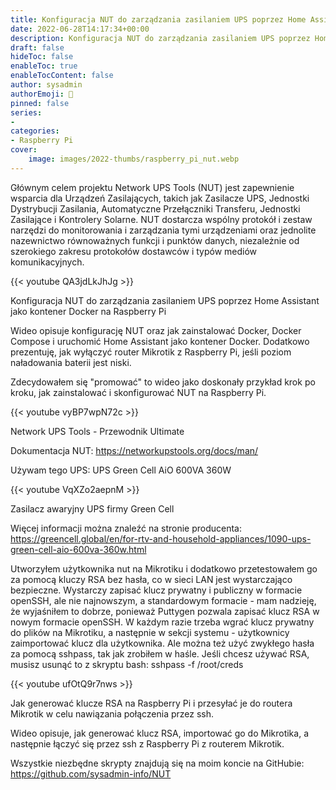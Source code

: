 ```yaml
---
title: Konfiguracja NUT do zarządzania zasilaniem UPS poprzez Home Assistant jako kontener Docker na Raspberry Pi
date: 2022-06-28T14:17:34+00:00
description: Konfiguracja NUT do zarządzania zasilaniem UPS poprzez Home Assistant jako kontener Docker na Raspberry Pi
draft: false
hideToc: false
enableToc: true
enableTocContent: false
author: sysadmin
authorEmoji: 🐧
pinned: false
series:
- 
categories:
- Raspberry Pi
cover:
    image: images/2022-thumbs/raspberry_pi_nut.webp
---
```


Głównym celem projektu Network UPS Tools (NUT) jest zapewnienie wsparcia dla Urządzeń Zasilających, takich jak Zasilacze UPS, Jednostki Dystrybucji Zasilania, Automatyczne Przełączniki Transferu, Jednostki Zasilające i Kontrolery Solarne. NUT dostarcza wspólny protokół i zestaw narzędzi do monitorowania i zarządzania tymi urządzeniami oraz jednolite nazewnictwo równoważnych funkcji i punktów danych, niezależnie od szerokiego zakresu protokołów dostawców i typów mediów komunikacyjnych.

{{< youtube QA3jdLkJhJg >}}
<figcaption>Konfiguracja NUT do zarządzania zasilaniem UPS poprzez Home Assistant jako kontener Docker na Raspberry Pi</figcaption>

Wideo opisuje konfigurację NUT oraz jak zainstalować Docker, Docker Compose i uruchomić Home Assistant jako kontener Docker. Dodatkowo prezentuję, jak wyłączyć router Mikrotik z Raspberry Pi, jeśli poziom naładowania baterii jest niski.

Zdecydowałem się "promować" to wideo jako doskonały przykład krok po kroku, jak zainstalować i skonfigurować NUT na Raspberry Pi.

{{< youtube vyBP7wpN72c >}}
<figcaption>Network UPS Tools - Przewodnik Ultimate</figcaption>

Dokumentacja NUT: <a href="https://networkupstools.org/docs/man/" target="_blank" rel="noreferrer noopener">https://networkupstools.org/docs/man/</a>

Używam tego UPS: UPS Green Cell AiO 600VA 360W

{{< youtube VqXZo2aepnM >}}
<figcaption>Zasilacz awaryjny UPS firmy Green Cell</figcaption>

Więcej informacji można znaleźć na stronie producenta: <a href="https://greencell.global/en/for-rtv-and-household-appliances/1090-ups-green-cell-aio-600va-360w.html" target="_blank" rel="noreferrer noopener">https://greencell.global/en/for-rtv-and-household-appliances/1090-ups-green-cell-aio-600va-360w.html</a>

Utworzyłem użytkownika nut na Mikrotiku i dodatkowo przetestowałem go za pomocą kluczy RSA bez hasła, co w sieci LAN jest wystarczająco bezpieczne. Wystarczy zapisać klucz prywatny i publiczny w formacie openSSH, ale nie najnowszym, a standardowym formacie - mam nadzieję, że wyjaśniłem to dobrze, ponieważ Puttygen pozwala zapisać klucz RSA w nowym formacie openSSH. W każdym razie trzeba wgrać klucz prywatny do plików na Mikrotiku, a następnie w sekcji systemu - użytkownicy zaimportować klucz dla użytkownika. Ale można też użyć zwykłego hasła za pomocą sshpass, tak jak zrobiłem w haśle. Jeśli chcesz używać RSA, musisz usunąć to z skryptu bash: sshpass -f /root/creds

{{< youtube ufOtQ9r7nws >}}
<figcaption>Jak generować klucze RSA na Raspberry Pi i przesyłać je do routera Mikrotik w celu nawiązania połączenia przez ssh.</figcaption>

Wideo opisuje, jak generować klucz RSA, importować go do Mikrotika, a następnie łączyć się przez ssh z Raspberry Pi z routerem Mikrotik.

Wszystkie niezbędne skrypty znajdują się na moim koncie na GitHubie: <a href="https://github.com/sysadmin-info/NUT" target="_blank" rel="noreferrer noopener">https://github.com/sysadmin-info/NUT</a>